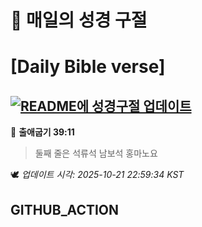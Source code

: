 # 🙏 매일의 성경 구절
# [Daily Bible verse]
## [![README에 성경구절 업데이트](https://github.com/DONGSUKA/first_test/actions/workflows/update-readme-bible.yml/badge.svg)](https://github.com/DONGSUKA/first_test/actions/workflows/update-readme-bible.yml)
<!-- START_BIBLE_VERSE -->
📖 **출애굽기 39:11**
> 둘째 줄은 석류석 남보석 홍마노요

🕊️ _업데이트 시각: 2025-10-21 22:59:34 KST_
  <!-- END_BIBLE_VERSE -->
## GITHUB_ACTION
